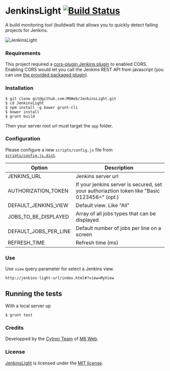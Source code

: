 # JenkinsLight [![Build Status](https://secure.travis-ci.org/M6Web/JenkinsLight.png)](http://travis-ci.org/M6Web/JenkinsLight)

A build monitoring tool (buildwall) that allows you to quickly detect failing projects for Jenkins.

![JenkinsLight](http://img818.imageshack.us/img818/6423/mz5c.png "JenkinsLight")

### Requirements

This project required a [cors-plugin Jenkins plugin](https://github.com/jhinrichsen/cors-plugin) to enabled CORS.  
Enabling CORS would let you call the Jenkins REST API from javascript (you can use [the provided packaged plugin](bin/cors.hpi)).

### Installation

```shell
$ git clone git@github.com:M6Web/JenkinsLight.git
$ cd JenkinsLight
$ npm install -g bower grunt-cli
$ bower install
$ grunt build
```

Then your server root url must target the `app` folder.

### Configuration

Please configure a new `scripts/config.js` file from [`scripts/config.js.dist`](js/config.js.dist).

| Option | Description |
|--------|-------------|
| JENKINS_URL | Jenkins server url |
| AUTHORIZATION_TOKEN | If your jenkins server is secured, set your authoriaztion token like "Basic 0123456=" (opt.) |
| DEFAULT_JENKINS_VIEW | Default view. Like "All"|
| JOBS_TO_BE_DISPLAYED | Array of all jobs types that can be displayed |
| DEFAULT_JOBS_PER_LINE | Default number of jobs per line on a screen |
| REFRESH_TIME | Refresh time (ms) |

### Use

Use `view` query parameter for select a Jenkins view.

```
http://jenkins-light-url/index.html#?view=MyView
```

## Running the tests

With a local server up

```shell
$ grunt test
```

### Credits

Developped by the [Cytron Team](http://cytron.fr/) of [M6 Web](http://tech.m6web.fr/).

### License

[JenkinsLight](https://github.com/M6Web/JenkinsLight) is licensed under the [MIT license](LICENSE).
